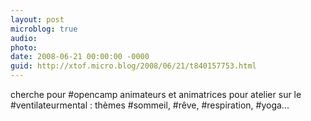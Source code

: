 ```yaml
---
layout: post
microblog: true
audio: 
photo: 
date: 2008-06-21 00:00:00 -0000
guid: http://xtof.micro.blog/2008/06/21/t840157753.html
---
```

cherche pour #opencamp animateurs et animatrices pour atelier sur le #ventilateurmental : thèmes #sommeil, #rêve, #respiration, #yoga...

